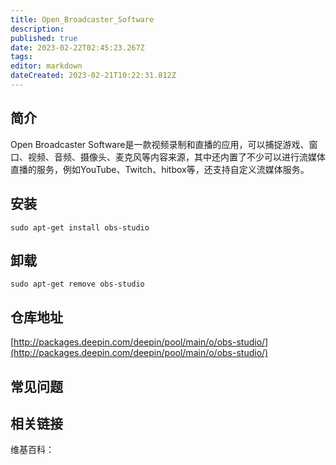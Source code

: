 ```yaml
---
title: Open_Broadcaster_Software
description: 
published: true
date: 2023-02-22T02:45:23.267Z
tags: 
editor: markdown
dateCreated: 2023-02-21T10:22:31.812Z
---
```


## 简介

Open Broadcaster Software是一款视频录制和直播的应用，可以捕捉游戏、窗口、视频、音频、摄像头、麦克风等内容来源，其中还内置了不少可以进行流媒体直播的服务，例如YouTube、Twitch、hitbox等，还支持自定义流媒体服务。

## 安装

`sudo apt-get install obs-studio`

## 卸载

`sudo apt-get remove obs-studio`

## 仓库地址

[http://packages.deepin.com/deepin/pool/main/o/obs-studio/](http://packages.deepin.com/deepin/pool/main/o/obs-studio/)

## 常见问题

## 相关链接

维基百科：
